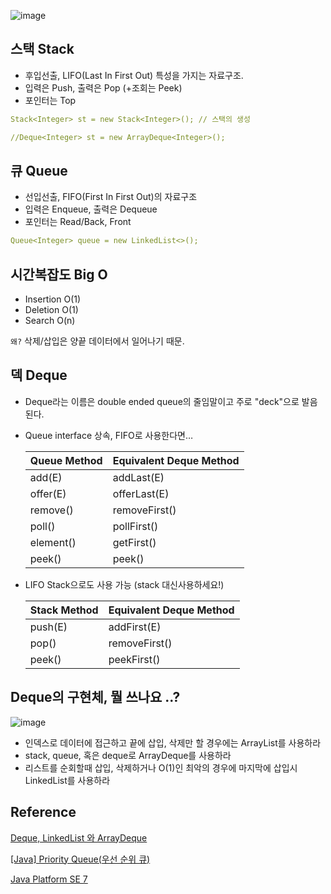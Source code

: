 ![image](https://github.com/lizuAg/Algorithm-high/assets/68546023/46fc7c14-17ad-4a22-86cf-b1336ddafd88)


## 스택 Stack

- 후입선출, LIFO(Last In First Out) 특성을 가지는 자료구조.
- 입력은 Push, 출력은 Pop (+조회는 Peek)
- 포인터는 Top

```yaml
Stack<Integer> st = new Stack<Integer>(); // 스택의 생성

//Deque<Integer> st = new ArrayDeque<Integer>();
```

## 큐 Queue

- 선입선출, FIFO(First In First Out)의 자료구조
- 입력은 Enqueue, 출력은 Dequeue
- 포인터는 Read/Back, Front

```yaml
Queue<Integer> queue = new LinkedList<>();
```

## 시간복잡도 Big O

- Insertion O(1)
- Deletion O(1)
- Search O(n)

`왜?` 삭제/삽입은 양끝 데이터에서 일어나기 때문. 

## 덱 Deque

- Deque라는 이름은 double ended queue의 줄임말이고 주로 "deck"으로 발음된다.
- Queue interface 상속, FIFO로 사용한다면…
    
    
    | Queue Method | Equivalent Deque Method |
    | --- | --- |
    | add(E) | addLast(E) |
    | offer(E) | offerLast(E) |
    | remove() | removeFirst() |
    | poll() | pollFirst() |
    | element() | getFirst() |
    | peek() | peek() |
- LIFO Stack으로도 사용 가능 (stack 대신사용하세요!)
    
    
    | Stack Method | Equivalent Deque Method |
    | --- | --- |
    | push(E) | addFirst(E) |
    | pop() | removeFirst() |
    | peek() | peekFirst() |

## Deque의 구현체, 뭘 쓰나요 ..?

![image](https://github.com/lizuAg/Algorithm-high/assets/68546023/323fcb34-95cd-48ca-86aa-e729c6371930)


- 인덱스로 데이터에 접근하고 끝에 삽입, 삭제만 할 경우에는 ArrayList를 사용하라
- stack, queue, 혹은 deque로 ArrayDeque를 사용하라
- 리스트를 순회할때 삽입, 삭제하거나 O(1)인 최악의 경우에 마지막에 삽입시 LinkedList를 사용하라

## Reference

[Deque, LinkedList 와 ArrayDeque](https://tech-monster.tistory.com/159)

[[Java] Priority Queue(우선 순위 큐)](https://velog.io/@gillog/Java-Priority-Queue우선-순위-큐)

[Java Platform SE 7](https://docs.oracle.com/javase/7/docs/api/)
